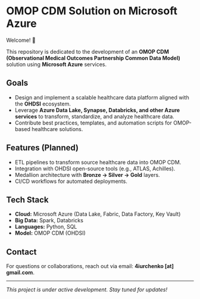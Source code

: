 # OMOP CDM Solution on Microsoft Azure

Welcome! 👋  

This repository is dedicated to the development of an **OMOP CDM (Observational Medical Outcomes Partnership Common Data Model)** solution using **Microsoft Azure** services.

## Goals
- Design and implement a scalable healthcare data platform aligned with the **OHDSI** ecosystem.
- Leverage **Azure Data Lake, Synapse, Databricks, and other Azure services** to transform, standardize, and analyze healthcare data.
- Contribute best practices, templates, and automation scripts for OMOP-based healthcare solutions.

## Features (Planned)
- ETL pipelines to transform source healthcare data into OMOP CDM.
- Integration with OHDSI open-source tools (e.g., ATLAS, Achilles).
- Medallion architecture with **Bronze → Silver → Gold** layers.
- CI/CD workflows for automated deployments.

## Tech Stack
- **Cloud:** Microsoft Azure (Data Lake, Fabric, Data Factory, Key Vault)
- **Big Data:** Spark, Databricks
- **Languages:** Python, SQL
- **Model:** OMOP CDM (OHDSI)

## Contact
For questions or collaborations, reach out via email: **4iurchenko [at] gmail.com**.

---

*This project is under active development. Stay tuned for updates!*
